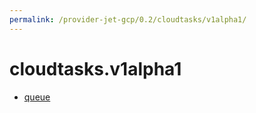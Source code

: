 ```yaml
---
permalink: /provider-jet-gcp/0.2/cloudtasks/v1alpha1/
---
```


# cloudtasks.v1alpha1



* [queue](queue.md)